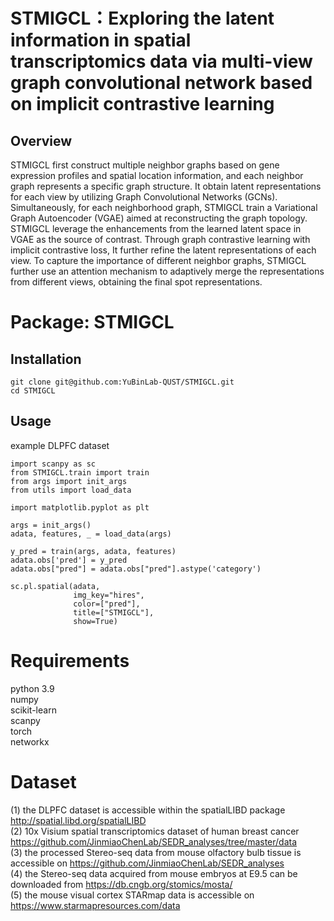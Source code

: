 # STMIGCL：Exploring the latent information in spatial transcriptomics data via multi-view graph convolutional network based on implicit contrastive learning
## Overview
STMIGCL first construct multiple neighbor graphs based on gene expression profiles and spatial location information, and each neighbor graph represents a specific graph structure. It obtain latent representations for each view by utilizing Graph Convolutional Networks (GCNs). Simultaneously, for each neighborhood graph, STMIGCL train a Variational Graph Autoencoder (VGAE) aimed at reconstructing the graph topology. STMIGCL leverage the enhancements from the learned latent space in VGAE as the source of contrast. Through graph contrastive learning with implicit contrastive loss, It further refine the latent representations of each view. To capture the importance of different neighbor graphs, STMIGCL further use an attention mechanism to adaptively merge the representations from different views, obtaining the final spot representations.

# Package: STMIGCL
## Installation
```
git clone git@github.com:YuBinLab-QUST/STMIGCL.git
cd STMIGCL
```
## Usage
example DLPFC dataset
```
import scanpy as sc
from STMIGCL.train import train
from args import init_args
from utils import load_data

import matplotlib.pyplot as plt

args = init_args()
adata, features, _ = load_data(args)

y_pred = train(args, adata, features)
adata.obs['pred'] = y_pred
adata.obs["pred"] = adata.obs["pred"].astype('category')

sc.pl.spatial(adata,
              img_key="hires",
              color=["pred"],
              title=["STMIGCL"],
              show=True)
```
# Requirements
python 3.9 <br> 
numpy <br>
scikit-learn <br>
scanpy <br>
torch <br>
networkx <br>
# Dataset
(1) the DLPFC dataset is accessible within the spatialLIBD package http://spatial.libd.org/spatialLIBD <br>
(2) 10x Visium spatial transcriptomics dataset of human breast cancer https://github.com/JinmiaoChenLab/SEDR_analyses/tree/master/data <br>
(3) the processed Stereo-seq data from mouse olfactory bulb tissue is accessible on https://github.com/JinmiaoChenLab/SEDR_analyses <br>
(4) the Stereo-seq data acquired from mouse embryos at E9.5 can be downloaded from https://db.cngb.org/stomics/mosta/ <br>
(5) the mouse visual cortex STARmap data is accessible on https://www.starmapresources.com/data <br>
